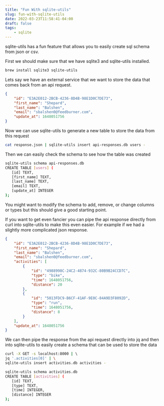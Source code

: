```yaml
---
title: "Fun With sqlite-utils"
slug: fun-with-sqlite-utils
date: 2022-03-23T11:58:41-04:00
draft: false
tags: 
    - sqlite
---
```


sqlite-utils has a fun feature that allows you to easily create sql schema from json or csv.

<!--more-->

First we should make sure that we have sqlite3 and sqlite-utils installed.

```bash
brew install sqlite3 sqlite-utils
```

Lets say we have an external service that we want to store the data that comes back from an api request.

```json
{
    "id": "E3A2E012-2BCB-4236-8D4B-98E1D0C7DE73",
    "first_name": "Shepard",
    "last_name": "Balshen",
    "email": "sbalshen0@feedburner.com",
    "update_at": 1648051756
}
```

Now we can use sqlite-utils to generate a new table to store the data from this request

```bash
cat response.json | sqlite-utils insert api-responses.db users -
```

Then we can easily check the schema to see how the table was created 


```bash
sqlite-utils schema api-responses.db
CREATE TABLE [users] (
   [id] TEXT,
   [first_name] TEXT,
   [last_name] TEXT,
   [email] TEXT,
   [update_at] INTEGER
);
```

You might want to modify the schema to add, remove, or change columns or types but this should give a good starting point. 

If you want to get even fancier you can pipe the api response directly from curl into sqlite-utils to make this even easier. For example if we had a slightly more complicated json response.

```json
{
    "id": "E3A2E012-2BCB-4236-8D4B-98E1D0C7DE73",
    "first_name": "Shepard",
    "last_name": "Balshen",
    "email": "sbalshen0@feedburner.com",
    "activities": [
        { 
            "id": "4988998C-24C2-4874-932C-80B9B24CCD7C",
            "type": "bike",
            "time": 1648051756,
            "distance": 20
        },
        { 
            "id": "5013FDC9-B6CF-41AF-9E0C-84A9D3F8092D",
            "type": "run",
            "time": 1648051756,
            "distance": 8
        }
    ],
    "update_at": 1648051756
}
```

We can then pipe the response from the api request directly into jq and then into sqlite-utils to easily create a schema that can be used to store the data

```bash
curl -X GET -s localhost:8000 | \ 
jq '.activities[0]' | \
sqlite-utils insert activities.db activities -

sqlite-utils schema activities.db
CREATE TABLE [activities] (
   [id] TEXT,
   [type] TEXT,
   [time] INTEGER,
   [distance] INTEGER
);
```

